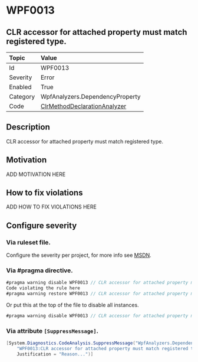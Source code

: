 # WPF0013
## CLR accessor for attached property must match registered type.

| Topic    | Value
| :--      | :--
| Id       | WPF0013
| Severity | Error
| Enabled  | True
| Category | WpfAnalyzers.DependencyProperty
| Code     | [ClrMethodDeclarationAnalyzer]([ClrMethodDeclarationAnalyzer](https://github.com/DotNetAnalyzers/WpfAnalyzers/blob/master/WpfAnalyzers/Analyzers/ClrMethodDeclarationAnalyzer.cs))

## Description

CLR accessor for attached property must match registered type.

## Motivation

ADD MOTIVATION HERE

## How to fix violations

ADD HOW TO FIX VIOLATIONS HERE

<!-- start generated config severity -->
## Configure severity

### Via ruleset file.

Configure the severity per project, for more info see [MSDN](https://msdn.microsoft.com/en-us/library/dd264949.aspx).

### Via #pragma directive.
```C#
#pragma warning disable WPF0013 // CLR accessor for attached property must match registered type.
Code violating the rule here
#pragma warning restore WPF0013 // CLR accessor for attached property must match registered type.
```

Or put this at the top of the file to disable all instances.
```C#
#pragma warning disable WPF0013 // CLR accessor for attached property must match registered type.
```

### Via attribute `[SuppressMessage]`.

```C#
[System.Diagnostics.CodeAnalysis.SuppressMessage("WpfAnalyzers.DependencyProperty", 
    "WPF0013:CLR accessor for attached property must match registered type.", 
    Justification = "Reason...")]
```
<!-- end generated config severity -->